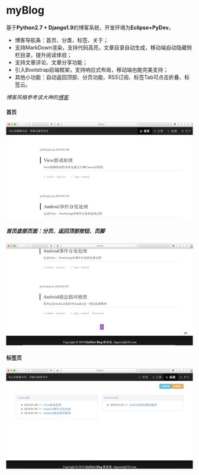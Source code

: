 # myBlog
基于**Python2.7 + Django1.9**的博客系统，开发环境为**Eclipse+PyDev**。

- 博客导航条：首页、分类、标签、关于；
- 支持MarkDown渲染，支持代码高亮，文章目录自动生成，移动端自动隐藏侧栏目录，提升阅读体验；
- 支持文章评论、文章分享功能；
- 引入Bootstrap前端框架，支持响应式布局，移动端也能完美支持；
- 其他小功能：自动返回顶部、分页功能、RSS订阅、标签Tab可点击折叠、标签云。

*博客风格参考该大神的[博客](http://qiangbo.space)*

#### 首页

![](./images/blog1.png)

##### 首页底部页面：分页、返回顶部按钮、页脚

![](./images/blog2.png)

#### 标签页

![](./images/blog3.png)
